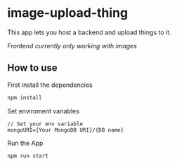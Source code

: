 # image-upload-thing
This app lets you host a backend and upload things to it.

_Frontend currently only working with images_

## How to use

First install the dependencies
```bash
npm install
```

Set enviroment variables
```env
// Set your env variable
mongoURI={Your MongoDB URI}/{DB name}
```

Run the App
```bash
npm run start
```

